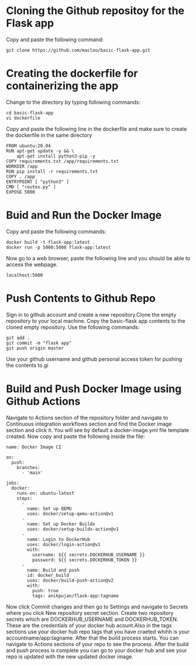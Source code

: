 # Cloning the Github repositoy for the Flask app
Copy and paste the following command:
```
git clone https://github.com/macloo/basic-flask-app.git
```
# Creating the dockerfile for containerizing the app
Change to the directory by typing following commands:
```
cd basic-flask-app
vi dockerfile
```
Copy and paste the following line in the dockerfile and make sure to create the dockerfile in the same directory
```
FROM ubuntu:20.04
RUN apt-get update -y && \
    apt-get install python3-pip -y
COPY requirements.txt /app/requirements.txt
WORKDIR /app
RUN pip install -r requirements.txt
COPY . /app
ENTRYPOINT [ "python3" ]
CMD [ "routes.py" ]
EXPOSE 5000
```
# Buid and Run the Docker Image
 Copy and paste the following commands:
 ```
 docker build -t flask-app:latest .
 docker run -p 5000:5000 flask-app:latest
```
Now go to a web browser, paste the following line and you should be able to access the webpage.
``` 
localhost:5000
```
# Push Contents to Github Repo
Sign in to github account and create a new repository.Clone the empty repository to your local machine.
Copy the basic-flask app contents to the cloned empty repository. Use the following commands:
```
git add .
git commit -m "flask app"
git push origin master
```
Use your github username and github personal access token for pushing the contents to gi



# Build and Push Docker Image using Github Actions
Navigate to Actions section of the repository folder and navigate to Continuous integration workflows section and find the Docker image section and click it. You will see by default a docker-image.yml file template created. Now copy and paste the following inside the file:
```
name: Docker Image CI

on:
  push:
    branches:
      - 'main'

jobs:
  docker:
    runs-on: ubuntu-latest
    steps:
      -
        name: Set up QEMU
        uses: docker/setup-qemu-action@v1
      -
        name: Set up Docker Buildx
        uses: docker/setup-buildx-action@v1
      -
        name: Login to DockerHub
        uses: docker/login-action@v1 
        with:
          username: ${{ secrets.DOCKERHUB_USERNAME }}
          password: ${{ secrets.DOCKERHUB_TOKEN }}
      -
        name: Build and push
        id: docker_build
        uses: docker/build-push-action@v2
        with:
          push: true
          tags: anikpujan/flask-app:tagname
```

 Now click Commit changes and then go to Settings and navigate to Secrets where you click New repository secret section. Create two repository secrets which are
 DOCKERHUB_USERNAME and DOCKERHUB_TOKEN. These are the credentials of your docker hub acount.Also in the tags sections use your docker hub repo tags that you have craeted whihh is your accountname/app:tagname. After that  the build process starts. You can navigate to Actions sections of your repo to see the process. After the build and push process is complete you can go to your docker hub and see your repo is updated with the new updated docker image.
